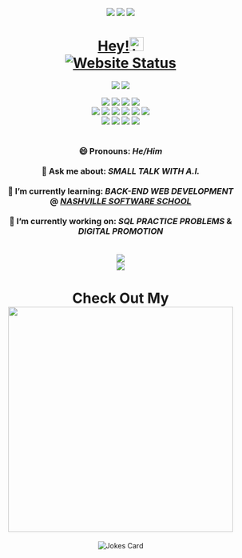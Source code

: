 <p align="center"><a href="https://www.linkedin.com/in/jacksonrgoodman/"><img src="https://img.shields.io/badge/-Linked%20In-0e76a8?style=flat&labelColor=0e76a8&logo=linkedin&logoColor=white" /></a> <a href="mailto:jacksonrgoodman@gmail.com"><img src="https://img.shields.io/badge/-jacksonrgoodman@gmail.com-c0392b?style=flat&labelColor=c0392b&logo=gmail&logoColor=white" /></a> <a href="https://dev.to/jacksonrgoodman/"><img src="https://img.shields.io/badge/-Jackson%20Goodman%20@%20DEV.to-%23323330.svg?style=flat&logo=dev-dot-to&logoColor=white" /></a> 
</a>
<a align = "center" href="https://jacksonrgoodman.github.io"><h1 align="center">Hey!<img src="https://user-images.githubusercontent.com/1303154/88677602-1635ba80-d120-11ea-84d8-d263ba5fc3c0.gif" width="28px" alt="hi"><br/><img align="center" src="https://img.shields.io/website?label=Personal%20Website&up_message=Online!&url=https%3A%2F%2Fjacksonrgoodman.github.io" alt="Website Status"/></h1></a>

<div>
<p align = "center">
<img src="https://img.shields.io/badge/inside-i9_9th_Gen-0071C5?style=for-the-badge&logo=intel&logoColor=white" /> <img src="https://img.shields.io/badge/NVIDIA-GTX1660-76B900?style=for-the-badge&logo=nvidia&logoColor=white" />

<p align="center"><img src="https://img.shields.io/badge/adobe%20photoshop%20-%2331A8FF.svg?&style=for-the-badge&logo=adobe%20photoshop&logoColor=white"/> <img src="https://img.shields.io/badge/adobe%20premiere%20Pro-%23663399.svg?&style=for-the-badge&logo=adobe%20premiere%20pro&logoColor=white"/> <img src="https://img.shields.io/badge/html5%20-%23E34F26.svg?&style=for-the-badge&logo=html5&logoColor=white"/> <img src="https://img.shields.io/badge/css3%20-%231572B6.svg?&style=for-the-badge&logo=css3&logoColor=white"/><br>
 <img src="https://img.shields.io/badge/node.js%20-%2343853D.svg?&style=for-the-badge&logo=node-dot-js&logoColor=white"/> <img src="https://img.shields.io/badge/javascript%20-%23323330.svg?&style=for-the-badge&logo=javascript&logoColor=%23F7DF1E"/> <img src="https://img.shields.io/badge/React-20232A?style=for-the-badge&logo=react&logoColor=61DAFB" /> <img src="https://img.shields.io/badge/git%20-%23F05033.svg?&style=for-the-badge&logo=git&logoColor=white"/> <img src="https://img.shields.io/badge/.NET-5C2D91?style=for-the-badge&logo=dot-net&logoColor=white" /> <img src="https://img.shields.io/badge/RASPBERRY%20PI-C51A4A.svg?&style=for-the-badge&logo=raspberry%20pi&logoColor=white" /><br/> <img src="https://img.shields.io/badge/Unity-100000?style=for-the-badge&logo=unity&logoColor=white"/> <img src="https://img.shields.io/badge/Brave-FF1B2D?style=for-the-badge&logo=Brave&logoColor=white" /> <img src="https://img.shields.io/badge/Windows-0078D6?style=for-the-badge&logo=windows&logoColor=white" /> <img src="https://img.shields.io/badge/Debian-A81D33?style=for-the-badge&logo=debian&logoColor=white" /><br><br>
  </div>
<div>
  
<h3 style="..." align="center"> 😄 Pronouns: <em>He/Him</em><br/><br/>  💬 Ask me about: <em>SMALL TALK WITH A.I.</em><br/>
 <br/>  🌱 I’m currently learning: <em>BACK-END WEB DEVELOPMENT</em> <br/>@ <a href="https://nashvillesoftwareschool.com/"><em>NASHVILLE SOFTWARE SCHOOL</em></a><br/>
 <br/>   🔭 I’m currently working on: <em>SQL PRACTICE PROBLEMS</em> & <em>DIGITAL PROMOTION</em><br/> 
 <br/>
</h3>  

<p align="center">
  <img align="center" src="https://github-readme-stats-sandy-five.vercel.app/api?username=jacksonrgoodman&theme=blue-green" />
 <br/>
 <img align="center" src="https://github-readme-stats-sandy-five.vercel.app/api/top-langs/?username=jacksonrgoodman&theme=blue-green&exclude_repo=PoKi-Practice,jacksonrgoodman.github.io&layout=compact" />
</p>



<h1 align = "center">Check Out My <a href="https://www.linktr.ee/jacksonrgoodman"><br/><img src = "https://img.shields.io/badge/LINKTR.EE%20-darkgreen?&style=for-the-badge&logo=linktree&logoColor=white" width=450/></a></h1>
</div>
<p align="center">
<img src="https://readme-jokes.vercel.app/api" alt="Jokes Card" theme= "random" />
